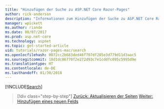 ```yaml
---
title: "Hinzufügen der Suche zu ASP.NET Core Razor-Pages"
author: rick-anderson
description: "Informationen zum Hinzufügen der Suche zu ASP.NET Core Razor-Pages"
manager: wpickett
ms.author: riande
ms.date: 08/07/2017
ms.prod: asp.net-core
ms.technology: aspnet
ms.topic: get-started-article
uid: tutorials/razor-pages-mac/search
ms.openlocfilehash: 0072cc2b683ded46f707df285e3d779d11d3aac5
ms.sourcegitcommit: 18d1dc86770f2e272d93c7e1cddfc095c5995d9e
ms.translationtype: HT
ms.contentlocale: de-DE
ms.lasthandoff: 01/30/2018
---
```

[!INCLUDE[Search](../../includes/RP/search.md)]

>[!div class="step-by-step"]
[Zurück: Aktualisieren der Seiten](xref:tutorials/razor-pages-mac/da1)
[Weiter: Hinzufügen eines neuen Felds](xref:tutorials/razor-pages/new-field)
